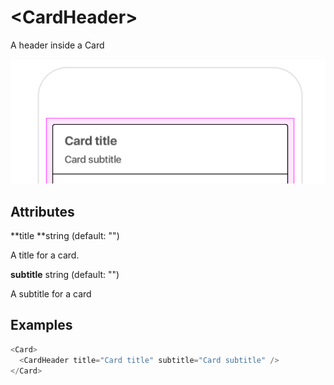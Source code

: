 # &lt;CardHeader&gt;

A header inside a Card

![](/assets/CardHeader.png)

## Attributes

**title **string \(default: ""\)

A title for a card.

**subtitle** string \(default: ""\)

A subtitle for a card

## Examples

```js
<Card>
  <CardHeader title="Card title" subtitle="Card subtitle" />
</Card>
```



